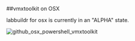 ##vmxtoolkit on OSX

labbuildr for osx is currently in an "ALPHA" state.

![github_osx_powershell_vmxtoolkit](https://cloud.githubusercontent.com/assets/8255007/17848963/c08f8588-6856-11e6-8714-82d50f96dc93.gif)
